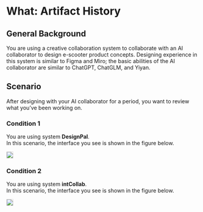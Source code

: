 # What: Artifact History

## General Background
You are using a creative collaboration system to collaborate with an AI collaborator to design e-scooter product concepts. Designing experience in this system is similar to Figma and Miro; the basic abilities of the AI collaborator are similar to ChatGPT, ChatGLM, and Yiyan.

## Scenario
After designing with your AI collaborator for a period, you want to review what you’ve been working on.

### Condition 1
You are using system **DesignPal**.<br>
In this scenario, the interface you see is shown in the figure below.

<img src="img/RQ1/What/Artifact_History(what)-N.webp" style="border: .5px solid Gainsboro; max-width: 75%;">

### Condition 2
You are using system **intCollab**.<br>
In this scenario, the interface you see is shown in the figure below.

<img src="img/RQ1/What/Artifact_History(what)-WA.webp" style="border: .5px solid Gainsboro; max-width: 75%;">